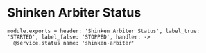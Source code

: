 
# Shinken Arbiter Status

    module.exports = header: 'Shinken Arbiter Status', label_true: 'STARTED', label_false: 'STOPPED', handler: ->
      @service.status name: 'shinken-arbiter'
